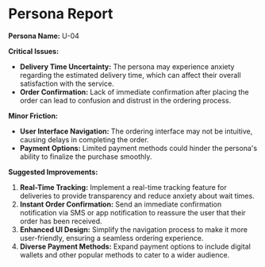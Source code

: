 # Persona Report

**Persona Name:** U-04

**Critical Issues:**
- **Delivery Time Uncertainty:** The persona may experience anxiety regarding the estimated delivery time, which can affect their overall satisfaction with the service.
- **Order Confirmation:** Lack of immediate confirmation after placing the order can lead to confusion and distrust in the ordering process.

**Minor Friction:**
- **User Interface Navigation:** The ordering interface may not be intuitive, causing delays in completing the order.
- **Payment Options:** Limited payment methods could hinder the persona's ability to finalize the purchase smoothly.

**Suggested Improvements:**
1. **Real-Time Tracking:** Implement a real-time tracking feature for deliveries to provide transparency and reduce anxiety about wait times.
2. **Instant Order Confirmation:** Send an immediate confirmation notification via SMS or app notification to reassure the user that their order has been received.
3. **Enhanced UI Design:** Simplify the navigation process to make it more user-friendly, ensuring a seamless ordering experience.
4. **Diverse Payment Methods:** Expand payment options to include digital wallets and other popular methods to cater to a wider audience.
